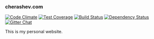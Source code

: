 ### cherashev.com

[![Code Climate](https://codeclimate.com/github/MrCherry/cherashev/badges/gpa.svg)](https://codeclimate.com/github/MrCherry/cherashev) [![Test Coverage](https://codeclimate.com/github/MrCherry/cherashev/badges/coverage.svg)](https://codeclimate.com/github/MrCherry/cherashev/coverage) [![Build Status](https://travis-ci.org/MrCherry/cherashev.svg?branch=master)](https://travis-ci.org/MrCherry/cherashev) [![Dependency Status](https://gemnasium.com/badges/github.com/MrCherry/cherashev.svg)](https://gemnasium.com/github.com/MrCherry/cherashev) [![Gitter Chat](https://badges.gitter.im/MrCherry/cherashev.svg)](https://gitter.im/MrCherry/cherashev?utm_source=badge&utm_medium=badge&utm_campaign=pr-badge&utm_content=badge)

This is my personal website.
